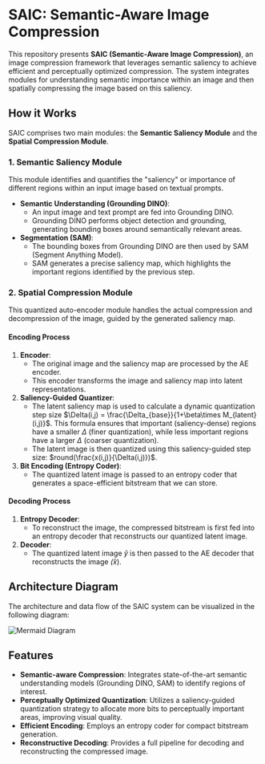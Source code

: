 # SAIC: Semantic-Aware Image Compression

This repository presents **SAIC (Semantic-Aware Image Compression)**, an image compression framework that leverages semantic saliency to achieve efficient and perceptually optimized compression. The system integrates modules for understanding semantic importance within an image and then spatially compressing the image based on this saliency.

## How it Works

SAIC comprises two main modules: the **Semantic Saliency Module** and the **Spatial Compression Module**.

### 1. Semantic Saliency Module

This module identifies and quantifies the "saliency" or importance of different regions within an input image based on textual prompts.

*   **Semantic Understanding (Grounding DINO)**:
    *   An input image and text prompt are fed into Grounding DINO.
    *   Grounding DINO performs object detection and grounding, generating bounding boxes around semantically relevant areas.
*   **Segmentation (SAM)**:
    *   The bounding boxes from Grounding DINO are then used by SAM (Segment Anything Model).
    *   SAM generates a precise saliency map, which highlights the important regions identified by the previous step.

### 2. Spatial Compression Module

This quantized auto-encoder module handles the actual compression and decompression of the image, guided by the generated saliency map.

#### Encoding Process

1.  **Encoder**:
    *   The original image and the saliency map are processed by the AE encoder.
    *   This encoder transforms the image and saliency map into latent representations.
2.  **Saliency-Guided Quantizer**:
    *   The latent saliency map is used to calculate a dynamic quantization step size $\Delta(i,j) = \frac{\Delta_{base}}{1+\beta\times M_{latent}(i,j)}$. This formula ensures that important (saliency-dense) regions have a smaller $\Delta$ (finer quantization), while less important regions have a larger $\Delta$ (coarser quantization).
    *   The latent image is then quantized using this saliency-guided step size: $round(\frac{x(i,j)}{\Delta(i,j)})$.
3.  **Bit Encoding (Entropy Coder)**:
    *   The quantized latent image is passed to an entropy coder that generates a space-efficient bitstream that we can store.

#### Decoding Process

1.  **Entropy Decoder**:
    *   To reconstruct the image, the compressed bitstream is first fed into an entropy decoder that reconstructs our quantized latent image.
2.  **Decoder**:
    *   The quantized latent image $\hat{y}$ is then passed to the AE decoder that reconstructs the image $\hat(x)$.

## Architecture Diagram

The architecture and data flow of the SAIC system can be visualized in the following diagram:

![Mermaid Diagram](assets/architecture.svg)

## Features

*   **Semantic-aware Compression**: Integrates state-of-the-art semantic understanding models (Grounding DINO, SAM) to identify regions of interest.
*   **Perceptually Optimized Quantization**: Utilizes a saliency-guided quantization strategy to allocate more bits to perceptually important areas, improving visual quality.
*   **Efficient Encoding**: Employs an entropy coder for compact bitstream generation.
*   **Reconstructive Decoding**: Provides a full pipeline for decoding and reconstructing the compressed image.